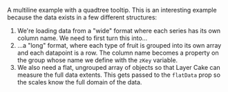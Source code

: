 A multiline example with a quadtree tooltip. This is an interesting example because the data exists in a few different structures:

1. We're loading data from a "wide" format where each series has its own column name. We need to first turn this into...
2. ...a "long" format, where each type of fruit is grouped into its own array and each datapoint is a row. The column name becomes a property on the group whose name we define with the `zKey` variable.
3. We also need a flat, ungrouped array of objects so that Layer Cake can measure the full data extents. This gets passed to the `flatData` prop so the scales know the full domain of the data.
